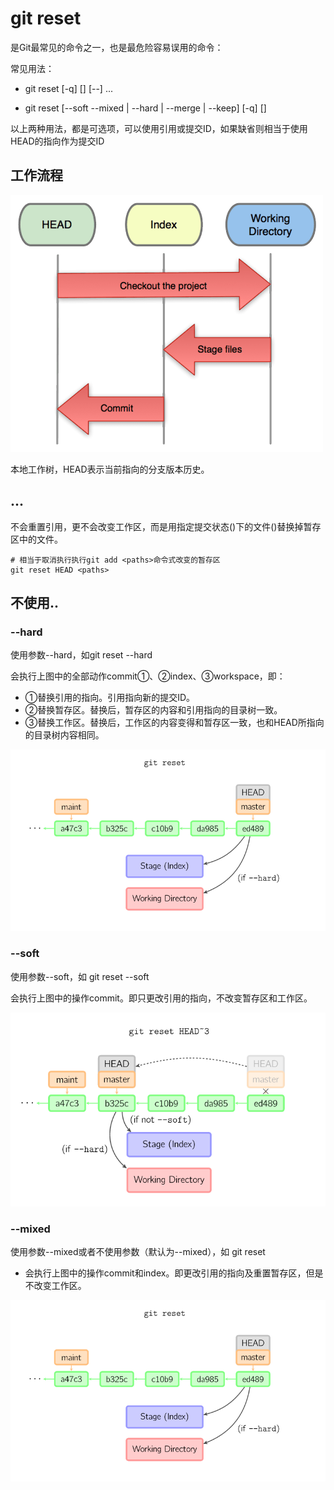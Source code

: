 # git reset 

是Git最常见的命令之一，也是最危险容易误用的命令：

常见用法：

+ git reset [-q] [<commit>] [--] <paths>...

+ git reset [--soft --mixed | --hard | --merge | --keep] [-q] [<commit>]

以上两种用法，<commit>都是可选项，可以使用引用或提交ID，如果缺省则相当于使用HEAD的指向作为提交ID

## 工作流程

![git本地库工作流程](../images/workflow.png)

本地工作树，HEAD表示当前指向的分支版本历史。

## <paths>...

不会重置引用，更不会改变工作区，而是用指定提交状态(<commit>)下的文件(<paths>)替换掉暂存区中的文件。

```
# 相当于取消执行执行git add <paths>命令式改变的暂存区
git reset HEAD <paths>

```

## 不使用<paths>..

### --hard

使用参数--hard，如git reset --hard <commit>

会执行上图中的全部动作commit①、②index、③workspace，即：

+ ①替换引用的指向。引用指向新的提交ID。
+ ②替换暂存区。替换后，暂存区的内容和引用指向的目录树一致。
+ ③替换工作区。替换后，工作区的内容变得和暂存区一致，也和HEAD所指向的目录树内容相同。

![使用hard变化](../images/reset-hard.png)


### --soft

使用参数--soft，如 git reset --soft <commit>

会执行上图中的操作commit。即只更改引用的指向，不改变暂存区和工作区。

![使用mixed或不加选项时](../images/reset-soft.png)

### --mixed

使用参数--mixed或者不使用参数（默认为--mixed），如 git reset <commit>

+ 会执行上图中的操作commit和index。即更改引用的指向及重置暂存区，但是不改变工作区。

![使用mixed或不加选项时](../images/reset-hard.png)